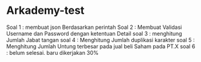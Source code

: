 # Arkademy-test

Soal 1 : membuat json Berdasarkan perintah
Soal 2 : Membuat Validasi Username dan Password dengan ketentuan Detail
soal 3 : menghitung Jumlah Jabat tangan
soal 4 : Menghitung Jumlah duplikasi karakter
soal 5 : Menghitung Jumlah Untung terbesar pada jual beli Saham pada PT.X
soal 6 : belum selesai. baru dikerjakan 30%
